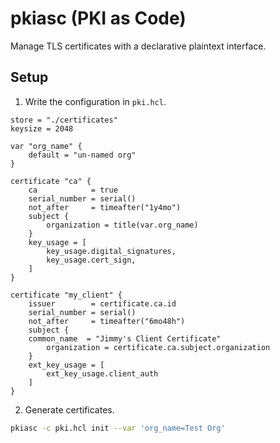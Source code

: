 # pkiasc (PKI as Code)
Manage TLS certificates with a declarative plaintext interface.

## Setup
1. Write the configuration in `pki.hcl`.

```hcl
store = "./certificates"
keysize = 2048

var "org_name" {
    default = "un-named org"
}

certificate "ca" {
    ca            = true
    serial_number = serial()
    not_after     = timeafter("1y4mo")
    subject {
        organization = title(var.org_name)
    }
    key_usage = [
        key_usage.digital_signatures,
        key_usage.cert_sign,
    ]
}

certificate "my_client" {
    issuer        = certificate.ca.id
    serial_number = serial()
    not_after     = timeafter("6mo48h")
    subject {
    common_name  = "Jimmy's Client Certificate"
        organization = certificate.ca.subject.organization
    }
    ext_key_usage = [
        ext_key_usage.client_auth
    ]
}
```

2. Generate certificates.

```bash
pkiasc -c pki.hcl init --var 'org_name=Test Org'
```
